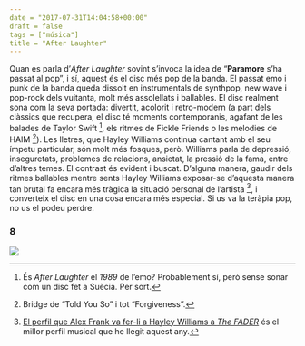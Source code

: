 ```yaml
---
date = "2017-07-31T14:04:58+00:00"
draft = false
tags = ["música"]
title = "After Laughter"
---
```

<!-- more -->

Quan es parla d’*After Laughter* sovint s’invoca la idea de “**Paramore** s’ha passat al pop”, i sí, aquest és el disc més pop de la banda. El passat emo i punk de la banda queda dissolt en instrumentals de synthpop, new wave i pop-rock dels vuitanta, molt més assolellats i ballables. El disc realment sona com la seva portada: divertit, acolorit i retro-modern (a part dels clàssics que recupera, el disc té moments contemporanis, agafant de les balades de Taylor Swift [^1], els ritmes de Fickle Friends o les melodies de HAIM [^2]). Les lletres, que Hayley Williams continua cantant amb el seu ímpetu particular, són molt més fosques, però. Williams parla de depressió, inseguretats, problemes de relacions, ansietat, la pressió de la fama, entre d’altres temes. El contrast és evident i buscat. D’alguna manera, gaudir dels ritmes ballables mentre sents Hayley Williams exposar-se d’aquesta manera tan brutal fa encara més tràgica la situació personal de l’artista [^3], i converteix el disc en una cosa encara més especial. Si us va la teràpia pop, no us el podeu perdre.

### 8 

[^1]: És *After Laughter* el *1989* de l’emo? Probablement sí, però sense sonar com un disc fet a Suècia. Per sort.
[^2]: Bridge de “Told You So” i tot “Forgiveness”.
[^3]: [El perfil que Alex Frank va fer-li a Hayley Williams a *The FADER*](http://www.thefader.com/2017/06/29/paramore-hayley-williams-cover-story-interview) és el millor perfil musical que he llegit aquest any.

<img id="splashFade" src="https://68.media.tumblr.com/da707905d2d8c316eab8330353c96e80/tumblr_otykcmEl9n1u00ofno1_1280.jpg">